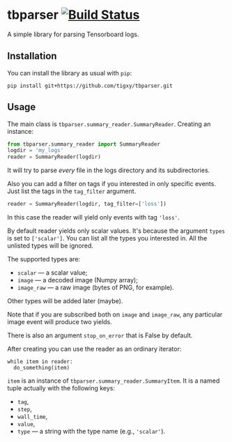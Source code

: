 # tbparser [![Build Status](https://travis-ci.org/velikodniy/tbparser.svg?branch=master)](https://travis-ci.org/velikodniy/tbparser)

A simple library for parsing Tensorboard logs.

## Installation

You can install the library as usual with `pip`:

```
pip install git+https://github.com/tigxy/tbparser.git
```

## Usage

The main class is `tbparser.summary_reader.SummaryReader`.
Creating an instance:

```python
from tbparser.summary_reader import SummaryReader
logdir = 'my_logs'
reader = SummaryReader(logdir)
```

It will try to parse _every_ file in the logs directory and its subdirectories.

Also you can add a filter on tags if you interested in only specific events.
Just list the tags in the `tag_filter` argument.

```python
reader = SummaryReader(logdir, tag_filter=['loss'])
```

In this case the reader will yield only events with tag `'loss'`.

By default reader yields only scalar values.
It's because the argument `types` is set to `['scalar']`.
You can list all the types you interested in.
All the unlisted types will be ignored.

The supported types are:

- `scalar` — a scalar value;
- `image` — a decoded image (Numpy array);
- `image_raw` — a raw image (bytes of PNG, for example).

Other types will be added later (maybe).

Note that if you are subscribed both on `image` and `image_raw`, any particular image event will produce two yields.

There is also an argument `stop_on_error` that is False by default.

After creating you can use the reader as an ordinary iterator:

```
while item in reader:
  do_something(item)
```

`item` is an instance of `tbparser.summary_reader.SummaryItem`.
It is a named tuple actually with the following keys:

- `tag`,
- `step`,
- `wall_time`,
- `value`,
- `type` — a string with the type name (e.g., `'scalar'`).
